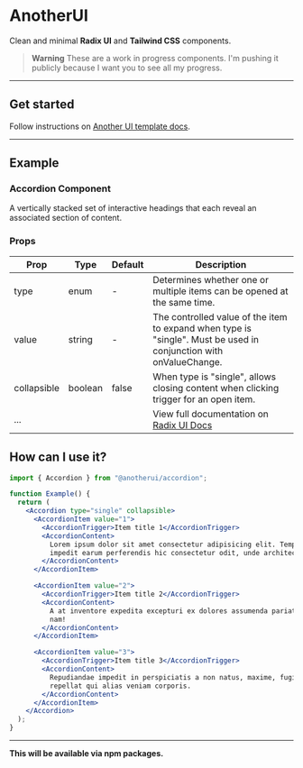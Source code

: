 # AnotherUI

Clean and minimal **Radix UI** and **Tailwind CSS** components.

> **Warning**
> These are a work in progress components. I'm pushing it publicly because I want you to see all my progress.

---
## Get started
Follow instructions on [Another UI template docs](https://github.com/arscslvt/anotherui-app-template).

---

## Example

### Accordion Component

A vertically stacked set of interactive headings that each reveal an associated section of content.

### Props

| Prop        | Type    | Default | Description                                                                                                       |
| ----------- | ------- | ------- | ----------------------------------------------------------------------------------------------------------------- |
| type        | enum    | -       | Determines whether one or multiple items can be opened at the same time.                                          |
| value       | string  | -       | The controlled value of the item to expand when type is "single". Must be used in conjunction with onValueChange. |
| collapsible | boolean | false   | When type is "single", allows closing content when clicking trigger for an open item.                             |
| ...         |         |         | View full documentation on [Radix UI Docs](https://www.radix-ui.com/docs/primitives/components/accordion)         |

## How can I use it?

```jsx
import { Accordion } from "@anotherui/accordion";

function Example() {
  return (
    <Accordion type="single" collapsible>
      <AccordionItem value="1">
        <AccordionTrigger>Item title 1</AccordionTrigger>
        <AccordionContent>
          Lorem ipsum dolor sit amet consectetur adipisicing elit. Tempora
          impedit earum perferendis hic consectetur odit, unde architecto.
        </AccordionContent>
      </AccordionItem>

      <AccordionItem value="2">
        <AccordionTrigger>Item title 2</AccordionTrigger>
        <AccordionContent>
          A at inventore expedita excepturi ex dolores assumenda pariatur enim
          nam!
        </AccordionContent>
      </AccordionItem>

      <AccordionItem value="3">
        <AccordionTrigger>Item title 3</AccordionTrigger>
        <AccordionContent>
          Repudiandae impedit in perspiciatis a non natus, maxime, fugiat quidem
          repellat qui alias veniam corporis.
        </AccordionContent>
      </AccordionItem>
    </Accordion>
  );
}
```

---

**This will be available via npm packages.**
